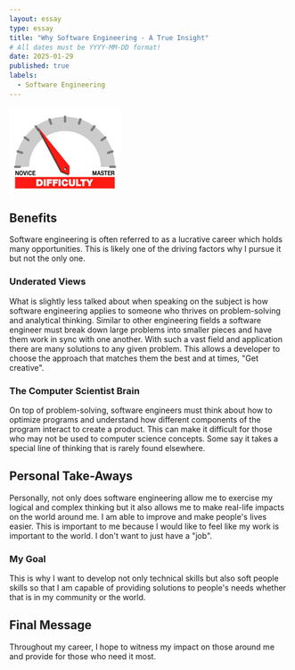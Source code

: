 ```yaml
---
layout: essay
type: essay
title: "Why Software Engineering - A True Insight"
# All dates must be YYYY-MM-DD format!
date: 2025-01-29
published: true
labels:
  - Software Engineering
---
```


<img width="200px" class="rounded float-start pe-4" src="../img/difficulty/degree_difficulty.jpg">

## Benefits
Software engineering is often referred to as a lucrative career which holds many opportunities. This is likely one of the driving factors why I pursue it but not the only one. 

### Underated Views
What is slightly less talked about when speaking on the subject is how software engineering applies to someone who thrives on problem-solving and analytical thinking. Similar to other engineering fields a software engineer must break down large problems into smaller pieces and have them work in sync with one another. With such a vast field and application there are many solutions to any given problem. This allows a developer to choose the approach that matches them the best and at times, "Get creative". 

### The Computer Scientist Brain
On top of problem-solving, software engineers must think about how to optimize programs and understand how different components of the program interact to create a product. This can make it difficult for those who may not be used to computer science concepts. Some say it takes a special line of thinking that is rarely found elsewhere.

## Personal Take-Aways
Personally, not only does software engineering allow me to exercise my logical and complex thinking but it also allows me to make real-life impacts on the world around me. I am able to improve and make people's lives easier. This is important to me because I would like to feel like my work is important to the world. I don't want to just have a "job". 

### My Goal
This is why I want to develop not only technical skills but also soft people skills so that I am capable of providing solutions to people's needs whether that is in my community or the world. 

## Final Message
Throughout my career, I hope to  witness my impact on those around me and provide for those who need it most.


